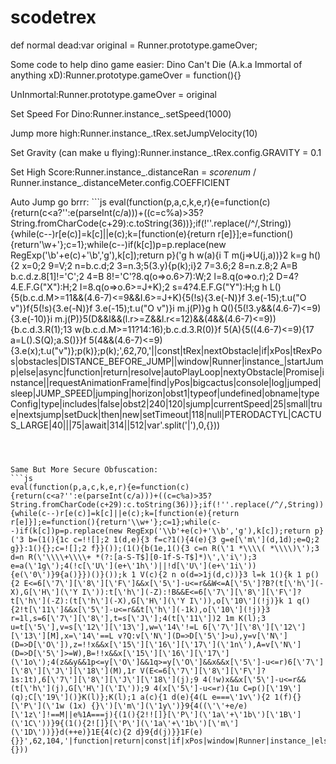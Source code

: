 # scodetrex
def normal dead:var original = Runner.prototype.gameOver;

Some code to help dino game easier:
Dino Can't Die (A.k.a Immortal of anything xD):Runner.prototype.gameOver = function(){}

UnInmortal:Runner.prototype.gameOver = original

Set Speed For Dino:Runner.instance_.setSpeed(1000)

Jump more high:Runner.instance_.tRex.setJumpVelocity(10)

Set Gravity (can make u flying):Runner.instance_.tRex.config.GRAVITY = 0.1

Set High Score:Runner.instance_.distanceRan = *scorenum* / Runner.instance_.distanceMeter.config.COEFFICIENT

Auto Jump go brrr: ```js
eval(function(p,a,c,k,e,r){e=function(c){return(c<a?'':e(parseInt(c/a)))+((c=c%a)>35?String.fromCharCode(c+29):c.toString(36))};if(!''.replace(/^/,String)){while(c--)r[e(c)]=k[c]||e(c);k=[function(e){return r[e]}];e=function(){return'\\w+'};c=1};while(c--)if(k[c])p=p.replace(new RegExp('\\b'+e(c)+'\\b','g'),k[c]);return p}('g h w(a){i T m(j=>U(j,a))}2 k=g h(){2 x=0;2 9=V;2 n=b.c.d;2 3=n.3;5(3.y){p(k);i}2 7=3.6;2 8=n.z.8;2 A=B b.c.d.z.8[1]!=\'C\';2 4=B 8!=\'C\'?8.q(o=>o.6>7):W;2 l=8.q(o=>o.r);2 D=4?4.E.F.G("X"):H;2 I=8.q(o=>o.6>=J+K);2 s=4?4.E.F.G("Y"):H;g h L(){5(b.c.d.M>=11&&(4.6-7)<=9&&I.6>=J+K){5(!s){3.e(-N)}f 3.e(-15);t.u("O v")}f{5(!s){3.e(-N)}f 3.e(-15);t.u("O v")}i m.j(P)}g h Q(){5(!3.y&&(4.6-7)<=9){3.e(-10)}i m.j(P)}5(D&&l&&(l.r>=Z&&l.r<=12)&&(4&&(4.6-7)<=9)){b.c.d.3.R(1);13 w(b.c.d.M>=11?14:16);b.c.d.3.R(0)}f 5(A){5((4.6-7)<=9){17 a=L().S(Q);a.S()}}f 5(4&&(4.6-7)<=9){3.e(x);t.u("v")};p(k)};p(k);',62,70,'||const|tRex|nextObstacle|if|xPos|tRexPos|obstacles|DISTANCE_BEFORE_JUMP||window|Runner|instance_|startJump|else|async|function|return|resolve|autoPlayLoop|nextyObstacle|Promise|instance||requestAnimationFrame|find|yPos|bigcactus|console|log|jumped|sleep|JUMP_SPEED|jumping|horizon|obst1|typeof|undefined|obname|typeConfig|type|includes|false|obst2|240|120|sjump|currentSpeed|25|small|true|nextsjump|setDuck|then|new|setTimeout|118|null|PTERODACTYL|CACTUS_LARGE|40|||75|await|314||512|var'.split('|'),0,{}))
```



Same But More Secure Obfuscation: 
```js
eval(function(p,a,c,k,e,r){e=function(c){return(c<a?'':e(parseInt(c/a)))+((c=c%a)>35?String.fromCharCode(c+29):c.toString(36))};if(!''.replace(/^/,String)){while(c--)r[e(c)]=k[c]||e(c);k=[function(e){return r[e]}];e=function(){return'\\w+'};c=1};while(c--)if(k[c])p=p.replace(new RegExp('\\b'+e(c)+'\\b','g'),k[c]);return p}('3 b=(1(){1c c=!![];2 1(d,e){3 f=c?1(){4(e){3 g=e[\'m\'](d,1d);e=Q;2 g}}:1(){};c=![];2 f}}());(1(){b(1e,1(){3 c=n R(\'1 *\\\\( *\\\\)\');3 d=n R(\'\\\\+\\\\+ *(?:[a-S-T$][0-1f-S-T$]*)\',\'i\');3 e=a(\'1g\');4(!c[\'U\'](e+\'1h\')||!d[\'U\'](e+\'1i\')){e(\'0\')}9{a()}})()}());k 1 V(c){2 n o(d=>1j(d,c))}3 l=k 1(){k 1 p(){2 E<=6[\'7\'][\'8\'][\'F\']&&x[\'5\']-u<=r&&W<=A[\'5\']?B?(t[\'h\'](-X),G[\'H\'](\'Y I\')):t[\'h\'](-Z):!B&&E<=6[\'7\'][\'8\'][\'F\']?t[\'h\'](-Z):(t[\'h\'](-X),G[\'H\'](\'Y I\')),o[\'10\'](!j)}k 1 q(){2!t[\'11\']&&x[\'5\']-u<=r&&t[\'h\'](-1k),o[\'10\'](!j)}3 r=1l,s=6[\'7\'][\'8\'],t=s[\'J\'];4(t[\'11\'])2 1m K(l);3 u=t[\'5\'],v=s[\'12\'][\'13\'],w=\'14\'!=L 6[\'7\'][\'8\'][\'12\'][\'13\'][M],x=\'14\'==L v?Q:v[\'N\'](D=>D[\'5\']>u),y=v[\'N\'](D=>D[\'O\']),z=!!x&&x[\'15\'][\'16\'][\'17\'](\'1n\'),A=v[\'N\'](D=>D[\'5\']>=W),B=!!x&&x[\'15\'][\'16\'][\'17\'](\'1o\');4(z&&y&&1p<=y[\'O\']&&1q>=y[\'O\']&&x&&x[\'5\']-u<=r)6[\'7\'][\'8\'][\'J\'][\'18\'](M),1r V(E<=6[\'7\'][\'8\'][\'F\']?1s:1t),6[\'7\'][\'8\'][\'J\'][\'18\'](j);9 4(!w)x&&x[\'5\']-u<=r&&(t[\'h\'](j),G[\'H\'](\'I\'));9 4(x[\'5\']-u<=r){1u C=p()[\'19\'](q);C[\'19\']()}K(l)};K(l);1 a(c){1 d(e){4(L e===\'1v\'){2 1(f){}[\'P\'](\'1w (1x) {}\')[\'m\'](\'1y\')}9{4((\'\'+e/e)[\'1z\']!==M||e%1A===j){(1(){2!![]}[\'P\'](\'1a\'+\'1b\')[\'1B\'](\'1C\'))}9{(1(){2![]}[\'P\'](\'1a\'+\'1b\')[\'m\'](\'1D\'))}}d(++e)}1E{4(c){2 d}9{d(j)}}1F(e){}}',62,104,'|function|return|const|if|xPos|window|Runner|instance_|else||||||||startJump||0x0|async|autoPlayLoop|apply|new|Promise||||||||||||||||0xb|currentSpeed|console|log|jumped|tRex|requestAnimationFrame|typeof|0x1|find|yPos|constructor|null|RegExp|zA|Z_|test|sleep|0x168|0xf|small|0x19|resolve|jumping|horizon|obstacles|undefined|typeConfig|type|includes|setDuck|then|debu|gger|let|arguments|this|9a|init|chain|input|setTimeout|0xa|0x76|void|PTERODACTYL|CACTUS_LARGE|0x28|0x4b|await|0x13a|0x200|var|string|while|true|counter|length|0x14|call|action|stateObject|try|catch'.split('|'),0,{}))
```
